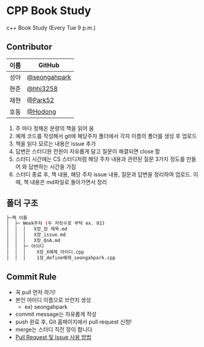 # CPP Book Study
c++ Book Study (Every Tue 9 p.m.)

## Contributor
|이름|GitHub|
|---|---|
|성아|[@seongahpark](https://github.com/seongahpark)|
|현준|[@hhj3258](https://github.com/hhj3258)|
|재현|[@Park52](https://github.com/Park52)|
|호동|[@Hodong](https://github.com/Hodong)|

1) 주 마다 정해온 분량의 책을 읽어 옴
2) 예제 코드를 작성해서 git에 해당주차 폴더에서 각자 이름의 폴더를 생성 후 업로드 
3) 책을 읽다 모르는 내용은 issue 추가
4) 답변은 스터디원 전원이 자유롭게 달고 질문이 해결되면 close 함
5) 스터디 시간에는 CS 스터디처럼 해당 주차 내용과 관련된 질문 3가지 정도를 만들어 와 답변하는 시간을 가짐
6) 스터디 종료 후, 책 내용, 해당 주차 issue 내용, 질문과 답변을 정리하여 업로드. 이 때, 책 내용은 md파일로 돌아가면서 정리

## 폴더 구조
```sh
├─책 이름
│  ├─ Week주차 (두 자릿수로 부탁 ex. 01)
│  │  │   X장_장 제목.md
│  │  │   X장_issue.md
│  │  │   X장_QnA.md
│  │  ├─ 아이디
│  │  │    X장_X예제_아이디.cpp
│  │  │    1장_define예제_seongahpark.cpp
```

## Commit Rule
+ 꼭 pull 먼저 하기!
+ 본인 아이디 이름으로 브런치 생성
  - ex) seongahpark
+ commit message는 자유롭게 작성
+ push 완료 후, Git 홈페이지에서 pull request 신청!
+ merge는 스터디 직전 장이 합니다
+ [Pull Request 및 Issue 사용 방법](https://north-recorder-449.notion.site/PULL-REQUEST-97951f36e13f489a9c5f9d912e81d135)
